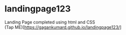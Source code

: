 # landingpage123
Landing Page completed using html and CSS
<br>
(Tap ME)[https://gagankumard.github.io/landingpage123/]
